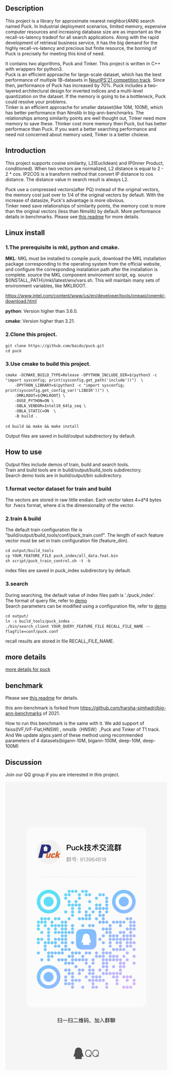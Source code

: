 ## Description
This project is a library for approximate nearest neighbor(ANN) search named Puck.
In Industrial deployment scenarios, limited memory, expensive computer resources and increasing database size are as important as the recall-vs-latency tradeof for all search applications.
Along with the rapid development of retrieval business service, it has the big demand for the highly recall-vs-latency and precious but finite resource, the borning of Puck is precisely for meeting this kind of need.

It contains two algorithms, Puck and Tinker. 
This project is written in C++ with wrappers for python3.  
Puck is an efficient approache for large-scale dataset, which has the best performance of multiple 1B-datasets in [NeurIPS'21 competition track](https://github.com/harsha-simhadri/big-ann-benchmarks/blob/main/neurips21/t1_t2/README.md#results-for-t1).
Since then, performance of Puck has increased by 70%. 
Puck includes a two-layered architectural design for inverted indices and a multi-level quantization on the dataset.
If the memory is going to be a bottleneck, Puck could resolve your problems.  
Tinker is an efficient approache for smaller dataset(like 10M, 100M), which has better performance than Nmslib in big-ann-benchmarks. 
The relationships among similarity points are well thought out, Tinker need more memory to save these. Thinker cost more memory then Puck, but has better performace than Puck. If you want a better searching performance and need not concerned about memory used, Tinker is a better choiese.

## Introduction

This project supports cosine similarity, L2(Euclidean) and IP(Inner Product, conditioned).
When two vectors are normalized, L2 distance is equal to 2 - 2 * cos.
IP2COS is a transform method that convert IP distance to cos distance.
The distance value in search result is always L2.  

Puck use a compressed vectors(after PQ) instead of the original vectors, the memory cost just over to 1/4 of the original vectors by default.
With the increase of datasize, Puck's advantage is more obvious.  
Tinker need save relationships of similarity points, the memory cost is more than the original vectors (less than Nmslib) by default.
More performance details in benchmarks. Please see [this readme](./ann-benchmarks/README.md) for more details.

## Linux install

### 1.The prerequisite is mkl, python and cmake.
**MKL**:  MKL must be installed to compile puck, download the MKL installation package corresponding to the operating system from the official website, and configure the corresponding installation path after the installation is complete.
source the MKL component environment script, eg. source ${INSTALL_PATH}/mkl/latest/env/vars.sh. This will maintain many sets of environment variables, like MKLROOT.

https://www.intel.com/content/www/us/en/developer/tools/oneapi/onemkl-download.html

**python**: Version higher than 3.6.0.

**cmake**:  Version higher than 3.21.
### 2.Clone this project.
````shell
git clone https://github.com/baidu/puck.git
cd puck
````

### 3.Use cmake to build this project.
````shell
cmake -DCMAKE_BUILD_TYPE=Release -DPYTHON_INCLUDE_DIR=$(python3 -c "import sysconfig; print(sysconfig.get_path('include'))")  \
    -DPYTHON_LIBRARY=$(python3 -c "import sysconfig; print(sysconfig.get_config_var('LIBDIR'))") \
    -DMKLROOT=${MKLROOT} \
    -DUSE_PYTHON=ON \
    -DBLA_VENDOR=Intel10_64lp_seq \
    -DBLA_STATIC=ON  \
    -B build .

cd build && make && make install
````
Output files are saved in build/output subdirectory by default.

## How to use
Output files include demos of train, build and search tools.  
Train and build tools are in build/output/build_tools subdirectory.  
Search demo tools are in build/output/bin subdirectory.

### 1.format vector dataset for train and build
The vectors are stored in raw little endian.
Each vector takes 4+d*4 bytes for .fvecs format, where d is the dimensionality of the vector.

### 2.train & build
The default train configuration file is "build/output/build_tools/conf/puck_train.conf".
The length of each feature vector must be set in train configuration file (feature_dim).

````shell
cd output/build_tools
cp YOUR_FEATURE_FILE puck_index/all_data.feat.bin
sh script/puck_train_control.sh -t -b
````

index files are saved in puck_index subdirectory by default.

### 3.search
During searching, the default value of index files path is './puck_index'.  
The format of query file, refer to [demo](./tools/demo/init-feature-example)  
Search parameters can be modified using a configuration file, refer to [demo](./demo/conf/puck.conf )

````shell
cd output/
ln -s build_tools/puck_index .
./bin/search_client YOUR_QUERY_FEATURE_FILE RECALL_FILE_NAME --flagfile=conf/puck.conf
````

recall results are stored in file RECALL_FILE_NAME.

## more details
[more details for puck](./docs/README.md)

## benchmark
Please see [this readme](./ann-benchmarks/README.md) for details.

this ann-benchmark is forked from https://github.com/harsha-simhadri/big-ann-benchmarks of 2021.

How to run this benchmark is the same with it. We add support of faiss(IVF,IVF-Flat,HNSW) , nmslib（HNSW）,Puck and Tinker of T1 track. And We update algos.yaml of these method using recommended parameters of 4 datasets(bigann-10M, bigann-100M, deep-10M, deep-100M)

## Discussion
Join our QQ group if you are interested in this project.

![QQ Group](./docs/PuckQQGroup.jpeg)
